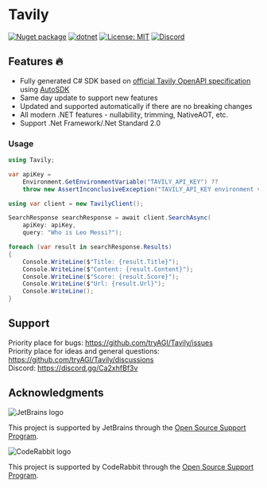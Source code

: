 # Tavily

[![Nuget package](https://img.shields.io/nuget/vpre/Tavily)](https://www.nuget.org/packages/Tavily/)
[![dotnet](https://github.com/tryAGI/Tavily/actions/workflows/dotnet.yml/badge.svg?branch=main)](https://github.com/tryAGI/Tavily/actions/workflows/dotnet.yml)
[![License: MIT](https://img.shields.io/github/license/tryAGI/Tavily)](https://github.com/tryAGI/Tavily/blob/main/LICENSE.txt)
[![Discord](https://img.shields.io/discord/1115206893015662663?label=Discord&logo=discord&logoColor=white&color=d82679)](https://discord.gg/Ca2xhfBf3v)

## Features 🔥
- Fully generated C# SDK based on [official Tavily OpenAPI specification](https://raw.githubusercontent.com/Tavily/assemblyai-api-spec/main/openapi.yml) using [AutoSDK](https://github.com/HavenDV/AutoSDK)
- Same day update to support new features
- Updated and supported automatically if there are no breaking changes
- All modern .NET features - nullability, trimming, NativeAOT, etc.
- Support .Net Framework/.Net Standard 2.0

### Usage
```csharp
using Tavily;

var apiKey =
    Environment.GetEnvironmentVariable("TAVILY_API_KEY") ??
    throw new AssertInconclusiveException("TAVILY_API_KEY environment variable is not found.");

using var client = new TavilyClient();

SearchResponse searchResponse = await client.SearchAsync(
    apiKey: apiKey,
    query: "Who is Leo Messi?");

foreach (var result in searchResponse.Results)
{
    Console.WriteLine($"Title: {result.Title}");
    Console.WriteLine($"Content: {result.Content}");
    Console.WriteLine($"Score: {result.Score}");
    Console.WriteLine($"Url: {result.Url}");
    Console.WriteLine();
}
```

## Support

Priority place for bugs: https://github.com/tryAGI/Tavily/issues  
Priority place for ideas and general questions: https://github.com/tryAGI/Tavily/discussions  
Discord: https://discord.gg/Ca2xhfBf3v  

## Acknowledgments

![JetBrains logo](https://resources.jetbrains.com/storage/products/company/brand/logos/jetbrains.png)

This project is supported by JetBrains through the [Open Source Support Program](https://jb.gg/OpenSourceSupport).

![CodeRabbit logo](https://opengraph.githubassets.com/1c51002d7d0bbe0c4fd72ff8f2e58192702f73a7037102f77e4dbb98ac00ea8f/marketplace/coderabbitai)

This project is supported by CodeRabbit through the [Open Source Support Program](https://github.com/marketplace/coderabbitai).